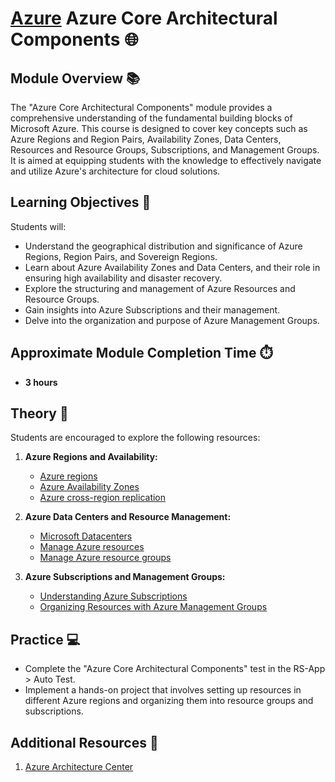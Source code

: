 # [Azure](../../) Azure Core Architectural Components 🌐

## Module Overview 📚

The "Azure Core Architectural Components" module provides a comprehensive understanding of the fundamental building blocks of Microsoft Azure. This course is designed to cover key concepts such as Azure Regions and Region Pairs, Availability Zones, Data Centers, Resources and Resource Groups, Subscriptions, and Management Groups. It is aimed at equipping students with the knowledge to effectively navigate and utilize Azure's architecture for cloud solutions.

## Learning Objectives 🎯

Students will:

- Understand the geographical distribution and significance of Azure Regions, Region Pairs, and Sovereign Regions.
- Learn about Azure Availability Zones and Data Centers, and their role in ensuring high availability and disaster recovery.
- Explore the structuring and management of Azure Resources and Resource Groups.
- Gain insights into Azure Subscriptions and their management.
- Delve into the organization and purpose of Azure Management Groups.

## Approximate Module Completion Time ⏱️

- **3 hours**

## Theory 📖

Students are encouraged to explore the following resources:

1. **Azure Regions and Availability:**

   - [Azure regions](https://learn.microsoft.com/en-us/azure/cloud-adoption-framework/ready/azure-setup-guide/regions)
   - [Azure Availability Zones](https://learn.microsoft.com/en-us/azure/reliability/availability-zones-overview?tabs=azure-cli)
   - [Azure cross-region replication](https://learn.microsoft.com/en-us/azure/reliability/cross-region-replication-azure#azure-paired-regions)

2. **Azure Data Centers and Resource Management:**

   - [Microsoft Datacenters](https://datacenters.microsoft.com/globe/explore)
   - [Manage Azure resources](https://docs.microsoft.com/en-us/azure/azure-resource-manager/management/manage-resources-portal)
   - [Manage Azure resource groups](https://learn.microsoft.com/en-us/azure/azure-resource-manager/management/manage-resource-groups-portal)

3. **Azure Subscriptions and Management Groups:**
   - [Understanding Azure Subscriptions](https://learn.microsoft.com/en-us/microsoft-365/enterprise/subscriptions-licenses-accounts-and-tenants-for-microsoft-cloud-offerings?view=o365-worldwide)
   - [Organizing Resources with Azure Management Groups](https://docs.microsoft.com/en-us/azure/governance/management-groups/overview)

## Practice 💻

- Complete the "Azure Core Architectural Components" test in the RS-App > Auto Test.
- Implement a hands-on project that involves setting up resources in different Azure regions and organizing them into resource groups and subscriptions.

## Additional Resources 📘

1. [Azure Architecture Center](https://docs.microsoft.com/en-us/azure/architecture/)
